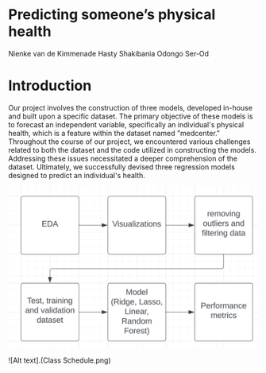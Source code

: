 # Predicting someone’s physical health
Nienke van de Kimmenade
Hasty Shakibania
Odongo Ser-Od

# Introduction
Our project involves the construction of three models, developed in-house and built upon a specific dataset. The primary objective of these models is to forecast an independent variable, specifically an individual's physical health, which is a feature within the dataset named "medcenter." Throughout the course of our project, we encountered various challenges related to both the dataset and the code utilized in constructing the models. Addressing these issues necessitated a deeper comprehension of the dataset. Ultimately, we successfully devised three regression models designed to predict an individual's health.

![Alt text](image.png)

![Alt text].(Class Schedule.png)

